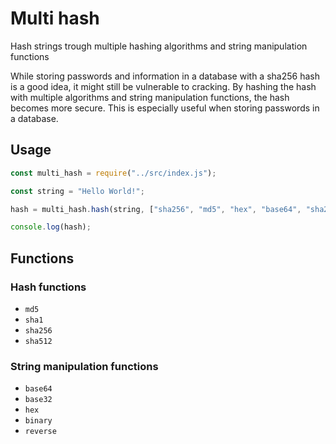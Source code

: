 # Multi hash

Hash strings trough multiple hashing algorithms and string manipulation functions

While storing passwords and information in a database with a sha256 hash is a good idea, it might still be vulnerable to cracking. By hashing the hash with multiple algorithms and string manipulation functions, the hash becomes more secure. This is especially useful when storing passwords in a database.

## Usage

```javascript
const multi_hash = require("../src/index.js");

const string = "Hello World!";

hash = multi_hash.hash(string, ["sha256", "md5", "hex", "base64", "sha256"]);

console.log(hash);
```

## Functions

### Hash functions

- `md5`
- `sha1`
- `sha256`
- `sha512`

### String manipulation functions

- `base64`
- `base32`
- `hex`
- `binary`
- `reverse`